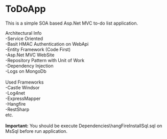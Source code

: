 # ToDoApp
This is a simple SOA based Asp.Net MVC to-do list application.

Architectural Info
<br/>-Service Oriented
<br/>-Basit HMAC Authentication on WebApi
<br/>-Entity Framework (Code First)
<br/>-Asp.Net MVC WebSite
<br/>-Repository Pattern with Unit of Work
<br/>-Dependency Injection
<br/>-Logs on MongoDb
<br/>
<br/>Used Frameworks
<br/>-Castle Windsor
<br/>-Log4net
<br/>-ExpressMapper
<br/>-Hangfire
<br/>-RestSharp
<br/>etc.
<br/><br/><b>Important:</b> You should be execute Dependencies\hangFireInstallSql.sql on MsSql before run application.
